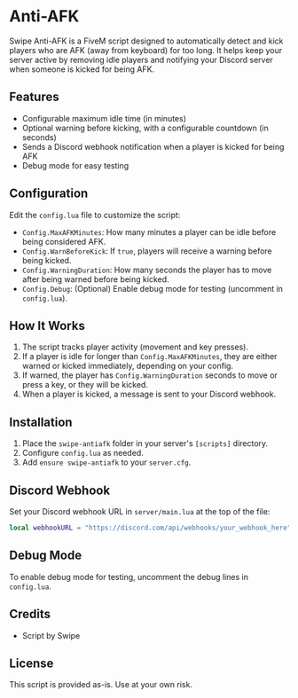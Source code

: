 # Anti-AFK

Swipe Anti-AFK is a FiveM script designed to automatically detect and kick players who are AFK (away from keyboard) for too long. It helps keep your server active by removing idle players and notifying your Discord server when someone is kicked for being AFK.

## Features
- Configurable maximum idle time (in minutes)
- Optional warning before kicking, with a configurable countdown (in seconds)
- Sends a Discord webhook notification when a player is kicked for being AFK
- Debug mode for easy testing

## Configuration
Edit the `config.lua` file to customize the script:

- `Config.MaxAFKMinutes`: How many minutes a player can be idle before being considered AFK.
- `Config.WarnBeforeKick`: If `true`, players will receive a warning before being kicked.
- `Config.WarningDuration`: How many seconds the player has to move after being warned before being kicked.
- `Config.Debug`: (Optional) Enable debug mode for testing (uncomment in `config.lua`).

## How It Works
1. The script tracks player activity (movement and key presses).
2. If a player is idle for longer than `Config.MaxAFKMinutes`, they are either warned or kicked immediately, depending on your config.
3. If warned, the player has `Config.WarningDuration` seconds to move or press a key, or they will be kicked.
4. When a player is kicked, a message is sent to your Discord webhook.

## Installation
1. Place the `swipe-antiafk` folder in your server's `[scripts]` directory.
2. Configure `config.lua` as needed.
3. Add `ensure swipe-antiafk` to your `server.cfg`.

## Discord Webhook
Set your Discord webhook URL in `server/main.lua` at the top of the file:
```lua
local webhookURL = "https://discord.com/api/webhooks/your_webhook_here"
```

## Debug Mode
To enable debug mode for testing, uncomment the debug lines in `config.lua`.

## Credits
- Script by Swipe

## License
This script is provided as-is. Use at your own risk.

